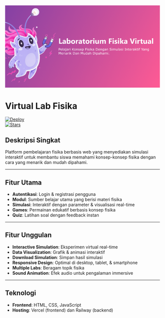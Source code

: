 ![Background](frontend/assets/Background.png)
# Virtual Lab Fisika

[![Deploy](https://img.shields.io/badge/Deploy-Vercel-blue)](https://virtuallab-vert.vercel.app/)  
[![Stars](https://img.shields.io/github/stars/auliaazkaazzahra/virtuallab?style=social)](https://github.com/auliaazkaazzahra/virtuallab/stargazers)  

## Deskripsi Singkat
Platform pembelajaran fisika berbasis web yang menyediakan simulasi interaktif untuk membantu siswa memahami konsep-konsep fisika dengan cara yang menarik dan mudah dipahami. 

---

## Fitur Utama
- **Autentikasi**: Login & registrasi pengguna
- **Modul**: Sumber belajar utama yang berisi materi fisika 
- **Simulasi**: Interaktif dengan parameter & visualisasi real-time  
- **Games**: Permainan edukatif berbasis konsep fisika
- **Quiz**: Latihan soal dengan feedback instan 

---

## Fitur Unggulan
- **Interactive Simulation**: Eksperimen virtual real-time  
- **Data Visualization**: Grafik & animasi interaktif  
- **Download Simulation**: Simpan hasil simulasi  
- **Responsive Design**: Optimal di desktop, tablet, & smartphone  
- **Multiple Labs**: Beragam topik fisika  
- **Sound Animation**: Efek audio untuk pengalaman immersive  

---

## Teknologi
- **Frontend**: HTML, CSS, JavaScript  
- **Hosting**: Vercel (frontend) dan Railway (backend)
